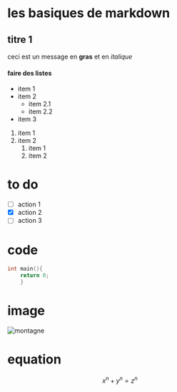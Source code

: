 # les basiques de markdown

## titre 1

ceci est un message en **gras** et en *italique*

#### faire des listes
- item 1
- item 2
    - item 2.1
    - item 2.2
- item 3

1. item 1
2. item 2
    1. item 1
    2. item 2

# to do

- [ ] action 1
- [x] action 2
- [ ] action 3

# code
```c
int main(){
    return 0;
    }
```

# image

![montagne](https://picsum.photos/seed/picsum/200/300)

# equation

$$ x^n+y^n=z^n $$